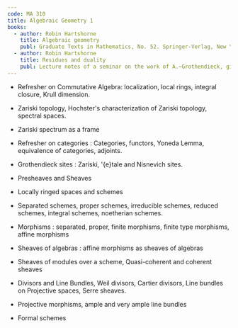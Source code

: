 ```yaml
---
code: MA 310
title: Algebraic Geometry 1
books:
  - author: Robin Hartshorne
    title: Algebraic geometry
    publ: Graduate Texts in Mathematics, No. 52. Springer-Verlag, New York-Heidelberg, 1977
  - author: Robin Hartshorne
    title: Residues and duality
    publ: Lecture notes of a seminar on the work of A.~Grothendieck, given at Harvard 1963/64. With an appendix by P.~Deligne. Lecture Notes in Mathematics, No. 20 Springer-Verlag, Berlin-New York 1966
---
```


* Refresher on Commutative Algebra: localization, local rings,  integral closure, Krull dimension.

* Zariski topology, Hochster's characterization of Zariski topology, spectral spaces.

* Zariski spectrum as a frame

* Refresher on categories : Categories, functors, Yoneda Lemma, equivalence of categories, adjoints.

* Grothendieck sites : Zariski, \'{e}tale and Nisnevich sites.

* Presheaves and Sheaves

* Locally ringed spaces and schemes

* Separated schemes, proper schemes, irreducible schemes, reduced schemes, integral schemes, noetherian schemes.

* Morphisms : separated, proper, finite morphisms, finite type morphisms, affine morphisms

* Sheaves of algebras : affine morphisms as sheaves of algebras

* Sheaves of modules over a scheme, Quasi-coherent and coherent sheaves

* Divisors and Line Bundles, Weil divisors, Cartier divisors, Line bundles on Projective spaces, Serre sheaves.

* Projective morphisms, ample and very ample line bundles

* Formal schemes
